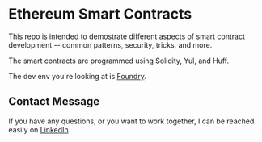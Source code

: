 # Ethereum Smart Contracts 

This repo is intended to demostrate different aspects of smart contract development -- common patterns, security, tricks, and more.

The smart contracts are programmed using Solidity, Yul, and Huff.

The dev env you're looking at is <a href="https://book.getfoundry.sh/" target="_blank">Foundry</a>.

## Contact Message

If you have any questions, or you want to work together, I can be reached easily on <a href="https://www.linkedin.com/in/patrickodacre/" target="_blank">LinkedIn</a>.




